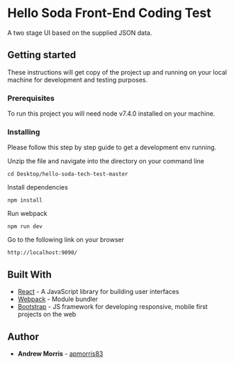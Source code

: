 # Hello Soda Front-End Coding Test
A two stage UI based on the supplied JSON data.

## Getting started
These instructions will get copy of the project up and running on your local machine for development and testing purposes.

### Prerequisites
To run this project you will need node v7.4.0 installed on your machine.

### Installing
Please follow this step by step guide to get a development env running.

Unzip the file and navigate into the directory on your command line
```
cd Desktop/hello-soda-tech-test-master
```
Install dependencies
```
npm install
```
Run webpack
```
npm run dev
```
Go to the following link on your browser
```
http://localhost:9090/
```

## Built With
* [React](https://facebook.github.io/react/) - A JavaScript library for building user interfaces
* [Webpack](https://webpack.github.io/docs/) - Module bundler
* [Bootstrap](http://getbootstrap.com/) - JS framework for developing responsive, mobile first projects on the web

## Author
* **Andrew Morris** - [apmorris83](https://github.com/apmorris83)
